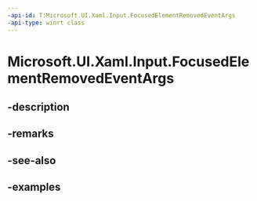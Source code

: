 ```yaml
---
-api-id: T:Microsoft.UI.Xaml.Input.FocusedElementRemovedEventArgs
-api-type: winrt class
---
```


# Microsoft.UI.Xaml.Input.FocusedElementRemovedEventArgs

<!--
public sealed class FocusedElementRemovedEventArgs
-->


## -description

## -remarks

## -see-also

## -examples


